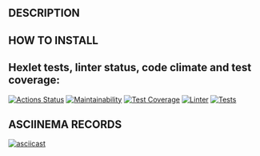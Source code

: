 ## DESCRIPTION
## HOW TO INSTALL

## Hexlet tests, linter status, code climate and test coverage:
[![Actions Status](https://github.com/ConstableFraser/python-project-50/workflows/hexlet-check/badge.svg)](https://github.com/ConstableFraser/python-project-50/actions)
[![Maintainability](https://api.codeclimate.com/v1/badges/7212408bfd1a84de5cde/maintainability)](https://codeclimate.com/github/ConstableFraser/python-project-50/maintainability)
[![Test Coverage](https://api.codeclimate.com/v1/badges/7212408bfd1a84de5cde/test_coverage)](https://codeclimate.com/github/ConstableFraser/python-project-50/test_coverage)
[![Linter](https://github.com/ConstableFraser/python-project-50/actions/workflows/Linter.yml/badge.svg)](https://github.com/ConstableFraser/python-project-50/actions/workflows/Linter.yml)
[![Tests](https://github.com/ConstableFraser/python-project-50/actions/workflows/pytest.yml/badge.svg)](https://github.com/ConstableFraser/python-project-50/actions/workflows/pytest.yml)

## ASCIINEMA RECORDS
[![asciicast](https://asciinema.org/a/521850.svg)](https://asciinema.org/a/521850)
